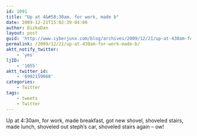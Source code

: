 ```yaml
---
id: 1091
title: "Up at 4&#58;30am, for work, made b"
date: 2009-12-21T15:02:39-04:00
author: DizkoDan
layout: post
guid: 'http://www.cyberjunx.com/blog/archives/2009/12/21/up-at-430am-for-work-made-b/'
permalink: /2009/12/21/up-at-430am-for-work-made-b/
aktt_notify_twitter:
    - 'yes'
ljID:
    - '1055'
aktt_twitter_id:
    - '6902159668'
categories:
    - Twitter
tags:
    - tweets
    - Twitter
---
```


Up at 4:30am, for work, made breakfast, got new shovel, shoveled stairs, made lunch, shoveled out steph’s car, shoveled stairs again – ow!